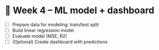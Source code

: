 # 📅 Week 4 – ML model + dashboard
- [ ] Prepare data for modeling: train/test split
- [ ] Build linear regression model
- [ ] Evaluate model (MSE, R2)
- [ ] (Optional) Create dashboard with predictions
